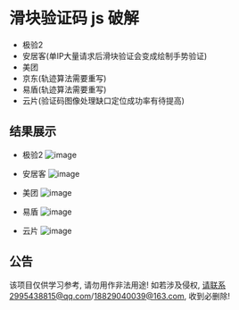 # 滑块验证码 js 破解

* 极验2
* 安居客(单IP大量请求后滑块验证会变成绘制手势验证)
* 美团
* 京东(轨迹算法需要重写)
* 易盾(轨迹算法需要重写)
* 云片(验证码图像处理缺口定位成功率有待提高)

结果展示
--------

* 极验2
![image](https://github.com/Esbiya/SliderCracker/blob/master/view/geetest2.png)

* 安居客
![image](https://github.com/Esbiya/SliderCracker/blob/master/view/anjuke.png)

* 美团
![image](https://github.com/Esbiya/SliderCracker/blob/master/view/meituan.png)

* 易盾
![image](https://github.com/Esbiya/SliderCracker/blob/master/view/yidun.png)

* 云片
![image](https://github.com/Esbiya/SliderCracker/blob/master/view/yunpian.png)

公告
--------

该项目仅供学习参考, 请勿用作非法用途! 如若涉及侵权, 请联系2995438815@qq.com/18829040039@163.com, 收到必删除! 